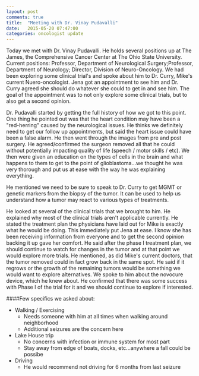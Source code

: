 ```yaml
---
layout: post
comments: true
title:  "Meeting with Dr. Vinay Pudavalli"
date:   2015-05-20 07:47:00
categories: oncologist update
---
```

Today we met with Dr. Vinay Pudavalli.  He holds several positions up at The James, the Comprehensive Cancer Center at The Ohio State University.  Current positions: Professor, Department of Neurological Surgery;Professor, Department of Neurology; Director, Division of Neuro-Oncology.  We had been exploring some clinical trial's and spoke about him to Dr. Curry, Mike's current Nuero-oncologist.  Jena got an appointment to see him and Dr. Curry agreed she should do whatever she could to get in and see him.  The goal of the appointment was to not only explore some clinical trials, but to also get a second opinion.

Dr. Pudavalli started by getting the full history of how we got to this point.  One thing he pointed out was that the heart condition may have been a "red-herring" caused by the neurological issues.  He thinks we definitely need to get our follow up appointments, but said the heart issue could have been a false alarm.  He then went through the images from pre and post surgery.  He agreed/confirmed the surgeon removed all that he could without potentially impacting quality of life (speech / motor skills / etc).  We then were given an education on the types of cells in the brain and what happens to them to get to the point of glioblastoma...we thought he was very thorough and put us at ease with the way he was explaining everything.

He mentioned we need to be sure to speak to Dr. Curry to get MGMT or genetic markers from the biopsy of the tumor.  It can be used to help us understand how a tumor may react to various types of treatments.

He looked at several of the clinical trials that we brought to him.  He explained why most of the clinical trials aren't applicable currently.  He stated the treatment plan the physicians have laid out for Mike is exactly what he would be doing.  This immediately put Jena at ease.  I know she has been receiving information from everyone and to get the second opinion backing it up gave her comfort.  He said after the phase I treatment plan, we should continue to watch for changes in the tumor and at that point we would explore more trials.  He mentioned, as did Mike's current doctors, that the tumor removed could in fact grow back in the same spot.  He said if it regrows or the growth of the remaining tumors would be something we would want to explore alternatives.  We spoke to him about the novocure device, which he knew about.  He confirmed that there was some success with Phase I of the trial for it and we should continue to explore if interested.

####Few specifics we asked about:

<ul>
    <li>Walking / Exercising
      <ul>
        <li>Needs someone with him at all times when walking around neighborhood</li>
        <li>Additional seizures are the concern here</li>
      </ul>
    </li>
    <li>Lake House trip
      <ul>
        <li>No concerns with infection or immune system for most part</li>
        <li>Stay away from edge of boats, docks, etc...anywhere a fall could be possibe</li>
      </ul>
    </li>
    <li>Driving
      <ul>
        <li>He would recommend not driving for 6 months from last seizure</li>
      </ul>
    </li>
</ul>
